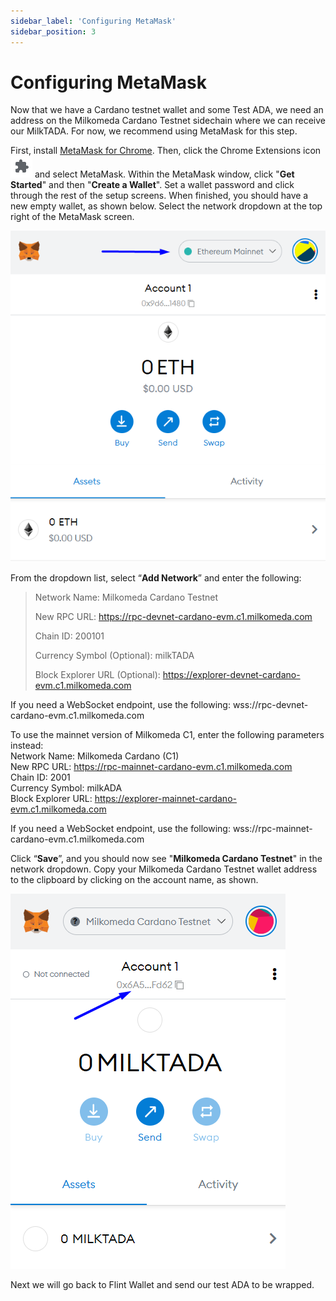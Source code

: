 ```yaml
---
sidebar_label: 'Configuring MetaMask'
sidebar_position: 3
---
```


# Configuring MetaMask

Now that we have a Cardano testnet wallet and some Test ADA, we need an address on the Milkomeda Cardano Testnet sidechain where we can receive our MilkTADA. For now, we recommend using MetaMask for this step.

First, install [MetaMask for Chrome](https://chrome.google.com/webstore/detail/metamask/nkbihfbeogaeaoehlefnkodbefgpgknn). Then, click the Chrome Extensions icon ![](/img/chrome-extensions-icon.png) and select MetaMask. Within the MetaMask window, click "**Get Started**" and then "**Create a Wallet**". Set a wallet password and click through the rest of the setup screens. When finished, you should have a new empty wallet, as shown below. Select the network dropdown at the top right of the MetaMask screen.

![](/img/metamask-change-network.png)

From the dropdown list, select “**Add Network**” and enter the following:

> Network Name: Milkomeda Cardano Testnet
> 
> New RPC URL: https://rpc-devnet-cardano-evm.c1.milkomeda.com
> 
> Chain ID: 200101
> 
> Currency Symbol (Optional): milkTADA
> 
> Block Explorer URL (Optional): https://explorer-devnet-cardano-evm.c1.milkomeda.com

If you need a WebSocket endpoint, use the following: wss://rpc-devnet-cardano-evm.c1.milkomeda.com

To use the mainnet version of Milkomeda C1, enter the following parameters instead:    
Network Name: Milkomeda Cardano (C1)    
New RPC URL: https://rpc-mainnet-cardano-evm.c1.milkomeda.com    
Chain ID: 2001    
Currency Symbol: milkADA    
Block Explorer URL: https://explorer-mainnet-cardano-evm.c1.milkomeda.com

If you need a WebSocket endpoint, use the following: wss://rpc-mainnet-cardano-evm.c1.milkomeda.com

Click “**Save**”, and you should now see "**Milkomeda Cardano Testnet**" in the network dropdown. Copy your Milkomeda Cardano Testnet wallet address to the clipboard by clicking on the account name, as shown.

![](/img/metamask-copy-c1-testnet-address.png)

Next we will go back to Flint Wallet and send our test ADA to be wrapped.